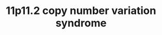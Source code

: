 ---
annotations:
- id: PW:0000013
  parent: disease pathway
  type: Pathway Ontology
  value: disease pathway
authors:
- Melrose2023
- Fehrhart
- Ash iyer
- Egonw
communities:
- Diseases
- RareDiseases
description: 11p11.2 copy number variation syndrome (homo sapiens)
last-edited: 2023-05-01
organisms:
- Homo sapiens
redirect_from:
- /index.php/Pathway:WP5348
- /instance/WP5348
- /instance/WP5348_r126436
revision: r126436
schema-jsonld:
- '@context': https://schema.org/
  '@id': https://wikipathways.github.io/pathways/WP5348.html
  '@type': Dataset
  creator:
    '@type': Organization
    name: WikiPathways
  description: 11p11.2 copy number variation syndrome (homo sapiens)
  keywords:
  - 3'-phospho-5'-adenylyl sulfate
  - ACBD5
  - ACCS
  - ACCSL
  - ACP1
  - ADAM10
  - ADGRA1
  - AFAP1
  - ALX1
  - ALX4
  - ANXA7
  - ATE1
  - ATXN1
  - Ankyrin repeat domain-containing protein 11
  - BDKRB2
  - BIRC2
  - C11orf94
  - C11orf96
  - CCL1
  - CD151
  - CD19
  - CD4
  - CD53
  - CD63
  - CD82
  - CD9
  - CDCA7L
  - CDKN1A
  - CHCHD2P9
  - CHRM5
  - CHST1
  - CNTF
  - CRB1
  - CREB3
  - CRY2
  - CUX1
  - CXCL8
  - CXCL9
  - Carbohydrate sulfotransferase 1
  - DDX39A
  - ELOC
  - EMX1
  - ERCC3
  - ESR1
  - ESR2
  - EXT1
  - EXT2
  - FABP4
  - FBF1
  - FFAR2
  - FHL2
  - FITM2
  - FOXA1
  - FOXA3
  - FOXE1
  - FREY1
  - GATA4
  - GDP-fucose transporter 1
  - GDP-ÃŽÂ²-L-fucose (in)
  - GDP-ÃŽÂ²-L-fucose (out)
  - GFT2H4
  - GIMAP5
  - GMP (in)
  - GMP (out)
  - GNB1
  - GNPDA1
  - GRM2
  - GSKIP
  - GTF2H2C
  - GTF2H3
  - H4C1
  - HBEGF
  - HLA-DMA
  - HLA-DMB
  - HLA-DPB1
  - HLA-DRA
  - HNF4A
  - HNRNPL
  - HOXA3
  - HOXB13
  - HOXB6
  - HOXD3
  - HYOU1
  - IFNA6
  - IL1RL1
  - INVS
  - IQUB
  - ITGA3
  - ITGA4
  - ITGA6
  - ITGB1
  - ITGB2
  - JIP1
  - KXD1
  - Keratan
  - LARGE2
  - LGALS3BP
  - LONRF3
  - MANSC1
  - MAOA
  - MAPK8IP1
  - MARCH4
  - MHC-I
  - MS4A1
  - NEK9
  - NIPAL1
  - NOP9
  - NUP88
  - Neurexin-1
  - OBSL1
  - OLFM4
  - PARVG
  - PEX16
  - PFDN1
  - PHD finger protein 21A
  - PHF21A
  - PMP34
  - PRDM11
  - PRMT2
  - Peroxisomal membrane protein PEX16
  - Pex3
  - RAB11A
  - RBCK1
  - RBFA
  - RBPJ
  - RIGI
  - RNF31
  - RNF4
  - RPS27
  - RPS29
  - Ras related protein Rab-10
  - Ras related protein Rab-27A
  - Ras-related protein Rab-27B
  - SLC22A2
  - SLC35C1
  - SMIM3
  - SMN1
  - SNCG
  - SOX2
  - STK16
  - SYT13
  - Synaptotagmin-like protein 3
  - TCTN2
  - TCTN3
  - TIMP1
  - TK1
  - TMCO5A
  - TMEM117
  - TMEM120A
  - TMEM218
  - TNIP1
  - TNIP2
  - TP53
  - TP53I11
  - TSPAN18
  - TSPAN8
  - TTC19
  - UQCRB
  - USP30
  - VANGL1
  - VIRMA
  - Xylosyl- and glucuronyltransferase LARGE2
  - YIPF3
  - ZNF331
  - adenosine 3',5'-bisphosphate
  - keratan 6'-sulfate
  license: CC0
  name: '11p11.2 copy number variation syndrome '
seo: CreativeWork
title: '11p11.2 copy number variation syndrome '
wpid: WP5348
---